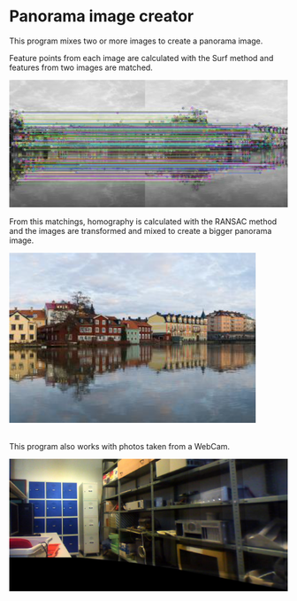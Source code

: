 # Panorama image creator

This program mixes two or more images to create a panorama image. 

Feature points from each image are calculated with the Surf method and features from two images are matched. 

![Alt text](images/matchings.png?raw=true "Matchings")

From this matchings, homography is calculated with the RANSAC method and the images are transformed and mixed to create a bigger panorama image.

![Alt text](images/panorama.png?raw=true "Panorama image")

<br />
This program also works with photos taken from a WebCam.

![Alt text](images/realtime.png?raw=true "Photos from WebCam")
